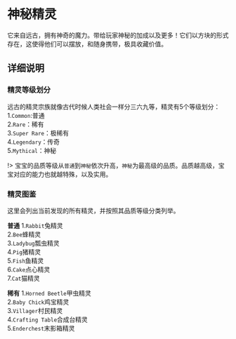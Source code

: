 # 神秘精灵

它来自远古，拥有神奇的魔力。带给玩家神秘的加成以及更多！它们以方块的形式存在，这使得他们可以摆放，和随身携带，极具收藏价值。

## 详细说明

### 精灵等级划分
远古的精灵宗族就像古代时候人类社会一样分三六九等，精灵有5个等级划分：
1.`Common`:普通  
2.`Rare`：稀有  
3.`Super Rare`：极稀有  
4.`Legendary`：传奇  
5.`Mythical`：神秘  

!> 宝宝的品质等级从`普通`到`神秘`依次升高，`神秘`为最高级的品质。品质越高级，宝宝对应的能力也就越特殊，以及实用。

### 精灵图鉴

这里会列出当前发现的所有精灵，并按照其品质等级分类列举。

**普通**
1.`Rabbit`兔精灵    
2.`Bee`蜂精灵    
3.`Ladybug`瓢虫精灵   
4.`Pig`猪精灵    
5.`Fish`鱼精灵    
6.`Cake`点心精灵    
7.`Cat`猫精灵

**稀有**
1.`Horned Beetle`甲虫精灵   
2.`Baby Chick`鸡宝精灵   
3.`Villager`村民精灵   
4.`Crafting Table`合成台精灵   
5.`Enderchest`末影箱精灵
